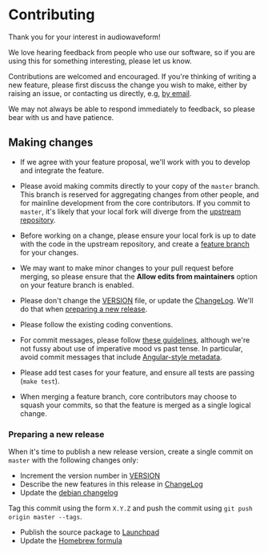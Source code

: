 # Contributing

Thank you for your interest in audiowaveform!

We love hearing feedback from people who use our software, so if you are using this for something interesting, please let us know.

Contributions are welcomed and encouraged. If you're thinking of writing a new feature, please first discuss the change you wish to make, either by raising an issue, or contacting us directly, e.g, [by email](mailto:irfs@bbc.co.uk).

We may not always be able to respond immediately to feedback, so please bear with us and have patience.

## Making changes

* If we agree with your feature proposal, we'll work with you to develop and integrate the feature.

* Please avoid making commits directly to your copy of the `master` branch. This branch is reserved for aggregating changes from other people, and for mainline development from the core contributors. If you commit to `master`, it's likely that your local fork will diverge from the [upstream repository](https://github.com/bbc/audiowaveform).

* Before working on a change, please ensure your local fork is up to date with the code in the upstream repository, and create a [feature branch](https://www.atlassian.com/git/tutorials/comparing-workflows/feature-branch-workflow) for your changes.

* We may want to make minor changes to your pull request before merging, so please ensure that the **Allow edits from maintainers** option on your feature branch is enabled.

* Please don't change the [VERSION](https://github.com/bbc/audiowaveform/blob/master/VERSION) file, or update the [ChangeLog](https://github.com/bbc/audiowaveform/blob/master/ChangeLog). We'll do that when [preparing a new release](#preparing-a-new-release).

* Please follow the existing coding conventions.

* For commit messages, please follow [these guidelines](https://chris.beams.io/posts/git-commit/), although we're not fussy about use of imperative mood vs past tense. In particular, avoid commit messages that include [Angular-style metadata](https://github.com/angular/angular/blob/master/CONTRIBUTING.md#-commit-message-guidelines).

* Please add test cases for your feature, and ensure all tests are passing (`make test`).

* When merging a feature branch, core contributors may choose to squash your commits, so that the feature is merged as a single logical change.

### Preparing a new release

When it's time to publish a new release version, create a single commit on `master` with the following changes only:

* Increment the version number in [VERSION](https://github.com/bbc/audiowaveform/blob/master/VERSION)
* Describe the new features in this release in [ChangeLog](https://github.com/bbc/audiowaveform/blob/master/ChangeLog)
* Update the [debian changelog](https://github.com/bbc/audiowaveform/blob/master/debian/changelog)

Tag this commit using the form `X.Y.Z` and push the commit using `git push origin master --tags`.

* Publish the source package to [Launchpad](https://launchpad.net/)
* Update the [Homebrew formula](https://github.com/bbc/homebrew-audiowaveform)
